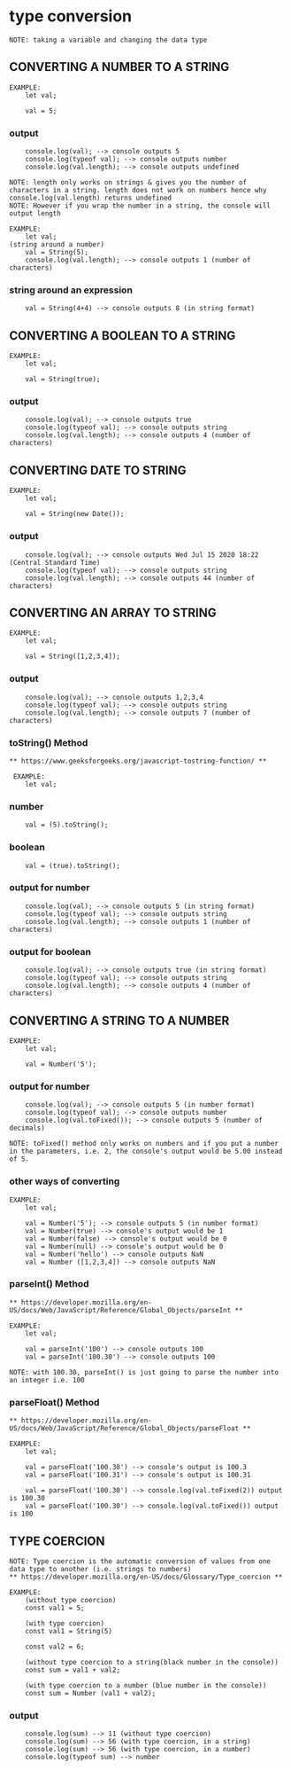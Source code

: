 # type conversion 

    NOTE: taking a variable and changing the data type 

## CONVERTING A NUMBER TO A STRING
    EXAMPLE: 
        let val;

        val = 5; 

### output
        console.log(val); --> console outputs 5
        console.log(typeof val); --> console outputs number
        console.log(val.length); --> console outputs undefined

    NOTE: length only works on strings & gives you the number of characters in a string. length does not work on numbers hence why console.log(val.length) returns undefined
    NOTE: However if you wrap the number in a string, the console will output length 

    EXAMPLE: 
        let val;
    (string around a number)
        val = String(5); 
        console.log(val.length); --> console outputs 1 (number of characters)

### string around an expression
        val = String(4+4) --> console outputs 8 (in string format)

## CONVERTING A BOOLEAN TO A STRING
    EXAMPLE: 
        let val;

        val = String(true);

### output
        console.log(val); --> console outputs true
        console.log(typeof val); --> console outputs string
        console.log(val.length); --> console outputs 4 (number of characters)

## CONVERTING DATE TO STRING
    EXAMPLE: 
        let val;

        val = String(new Date());

### output
        console.log(val); --> console outputs Wed Jul 15 2020 18:22 (Central Standard Time)
        console.log(typeof val); --> console outputs string
        console.log(val.length); --> console outputs 44 (number of characters)

## CONVERTING AN ARRAY TO STRING
    EXAMPLE: 
        let val;

        val = String([1,2,3,4]);

### output
        console.log(val); --> console outputs 1,2,3,4
        console.log(typeof val); --> console outputs string
        console.log(val.length); --> console outputs 7 (number of characters)

### toString() Method
    ** https://www.geeksforgeeks.org/javascript-tostring-function/ **

     EXAMPLE:        
        let val;
### number
        val = (5).toString();
### boolean
        val = (true).toString();

### output for number
        console.log(val); --> console outputs 5 (in string format)
        console.log(typeof val); --> console outputs string
        console.log(val.length); --> console outputs 1 (number of characters)
### output for boolean
        console.log(val); --> console outputs true (in string format)
        console.log(typeof val); --> console outputs string
        console.log(val.length); --> console outputs 4 (number of characters)

## CONVERTING A STRING TO A NUMBER

    EXAMPLE: 
        let val;

        val = Number('5');
### output for number
        console.log(val); --> console outputs 5 (in number format)
        console.log(typeof val); --> console outputs number
        console.log(val.toFixed()); --> console outputs 5 (number of decimals)

    NOTE: toFixed() method only works on numbers and if you put a number in the parameters, i.e. 2, the console's output would be 5.00 instead of 5. 

### other ways of converting

    EXAMPLE: 
        let val;

        val = Number('5'); --> console outputs 5 (in number format)
        val = Number(true) --> console's output would be 1
        val = Number(false) --> console's output would be 0
        val = Number(null) --> console's output would be 0
        val = Number('hello') --> console outputs NaN
        val = Number ([1,2,3,4]) --> console outputs NaN

### parseInt() Method
    ** https://developer.mozilla.org/en-US/docs/Web/JavaScript/Reference/Global_Objects/parseInt ** 

    EXAMPLE: 
        let val;
        
        val = parseInt('100') --> console outputs 100
        val = parseInt('100.30') --> console outputs 100 

    NOTE: with 100.30, parseInt() is just going to parse the number into an integer i.e. 100 

### parseFloat() Method
    ** https://developer.mozilla.org/en-US/docs/Web/JavaScript/Reference/Global_Objects/parseFloat ** 
    
    EXAMPLE: 
        let val; 
        
        val = parseFloat('100.30') --> console's output is 100.3
        val = parseFloat('100.31') --> console's output is 100.31

        val = parseFloat('100.30') --> console.log(val.toFixed(2)) output is 100.30
        val = parseFloat('100.30') --> console.log(val.toFixed()) output is 100

## TYPE COERCION
    NOTE: Type coercion is the automatic conversion of values from one data type to another (i.e. strings to numbers)
    ** https://developer.mozilla.org/en-US/docs/Glossary/Type_coercion ** 

    EXAMPLE: 
        (without type coercion)
        const val1 = 5;
        
        (with type coercion)
        const val1 = String(5)
        
        const val2 = 6;
        
        (without type coercion to a string(black number in the console))
        const sum = val1 + val2;

        (with type coercion to a number (blue number in the console))
        const sum = Number (val1 + val2);

### output
        console.log(sum) --> 11 (without type coercion)
        console.log(sum) --> 56 (with type coercion, in a string)
        console.log(sum) --> 56 (with type coercion, in a number)
        console.log(typeof sum) --> number